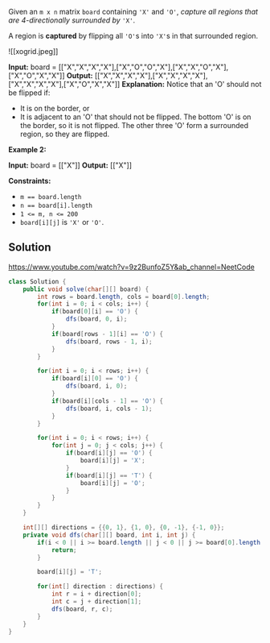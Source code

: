 Given an `m x n` matrix `board` containing `'X'` and `'O'`, _capture all regions that are 4-directionally surrounded by_ `'X'`.

A region is **captured** by flipping all `'O'`s into `'X'`s in that surrounded region.

![[xogrid.jpeg]]


**Input:** board = [["X","X","X","X"],["X","O","O","X"],["X","X","O","X"],["X","O","X","X"]]
**Output:** [["X","X","X","X"],["X","X","X","X"],["X","X","X","X"],["X","O","X","X"]]
**Explanation:** Notice that an 'O' should not be flipped if:
- It is on the border, or
- It is adjacent to an 'O' that should not be flipped.
The bottom 'O' is on the border, so it is not flipped.
The other three 'O' form a surrounded region, so they are flipped.

**Example 2:**

**Input:** board = [["X"]]
**Output:** [["X"]]

**Constraints:**

- `m == board.length`
- `n == board[i].length`
- `1 <= m, n <= 200`
- `board[i][j]` is `'X'` or `'O'`.

## Solution

https://www.youtube.com/watch?v=9z2BunfoZ5Y&ab_channel=NeetCode

```java
class Solution {
    public void solve(char[][] board) {
        int rows = board.length, cols = board[0].length;
        for(int i = 0; i < cols; i++) {
            if(board[0][i] == 'O') {
                dfs(board, 0, i);
            }
            if(board[rows - 1][i] == 'O') {
                dfs(board, rows - 1, i);
            }
        }

        for(int i = 0; i < rows; i++) {
            if(board[i][0] == 'O') {
                dfs(board, i, 0);
            }
            if(board[i][cols - 1] == 'O') {
                dfs(board, i, cols - 1);
            }
        }

        for(int i = 0; i < rows; i++) {
            for(int j = 0; j < cols; j++) {
                if(board[i][j] == 'O') {
                    board[i][j] = 'X';
                }
                if(board[i][j] == 'T') {
                    board[i][j] = 'O';
                }
            }
        }
    }

    int[][] directions = {{0, 1}, {1, 0}, {0, -1}, {-1, 0}};
    private void dfs(char[][] board, int i, int j) {
        if(i < 0 || i >= board.length || j < 0 || j >= board[0].length || board[i][j] != 'O') {
            return;
        }

        board[i][j] = 'T';

        for(int[] direction : directions) {
            int r = i + direction[0];
            int c = j + direction[1];
            dfs(board, r, c);
        }
    }
}
```